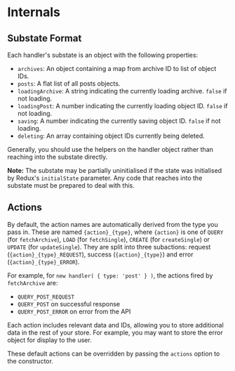 # Internals

## Substate Format

Each handler's substate is an object with the following properties:

* `archives`: An object containing a map from archive ID to list of object IDs.
* `posts`: A flat list of all posts objects.
* `loadingArchive`: A string indicating the currently loading archive. `false` if not loading.
* `loadingPost`: A number indicating the currently loading object ID. `false` if not loading.
* `saving`: A number indicating the currently saving object ID. `false` if not loading.
* `deleting`: An array containing object IDs currently being deleted.

Generally, you should use the helpers on the handler object rather than reaching into the substate directly.

**Note:** The substate may be partially uninitialised if the state was initialised by Redux's `initialState` parameter. Any code that reaches into the substate must be prepared to deal with this.

## Actions

By default, the action names are automatically derived from the type you pass in. These are named `{action}_{type}`, where `{action}` is one of `QUERY` (for `fetchArchive`), `LOAD` (for `fetchSingle`), `CREATE` (for `createSingle`) or `UPDATE` (for `updateSingle`). They are split into three subactions: request (`{action}_{type}_REQUEST`), success (`{action}_{type}`) and error (`{action}_{type}_ERROR`).

For example, for `new handler( { type: 'post' } )`, the actions fired by `fetchArchive` are:

* `QUERY_POST_REQUEST`
* `QUERY_POST` on successful response
* `QUERY_POST_ERROR` on error from the API

Each action includes relevant data and IDs, allowing you to store additional data in the rest of your store. For example, you may want to store the error object for display to the user.

These default actions can be overridden by passing the `actions` option to the constructor.
